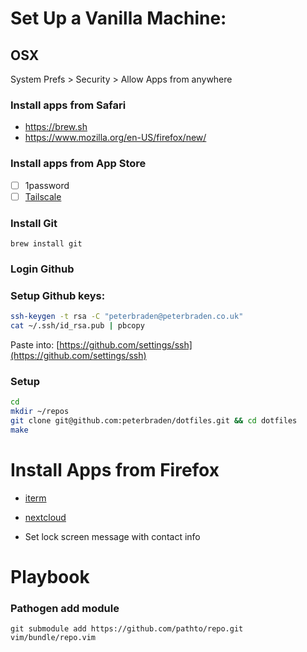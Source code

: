 # Set Up a Vanilla Machine:



## OSX
System Prefs > Security > Allow Apps from anywhere

### Install apps from Safari
- https://brew.sh
- https://www.mozilla.org/en-US/firefox/new/

### Install apps from App Store
- [ ] 1password
- [ ] [Tailscale](https://apps.apple.com/ca/app/tailscale/id1475387142?mt=12)

### Install Git
`brew install git`

### Login Github

### Setup Github keys:
```bash
ssh-keygen -t rsa -C "peterbraden@peterbraden.co.uk"
cat ~/.ssh/id_rsa.pub | pbcopy
```
Paste into: [https://github.com/settings/ssh](https://github.com/settings/ssh)

### Setup
```sh
cd
mkdir ~/repos
git clone git@github.com:peterbraden/dotfiles.git && cd dotfiles
make
```

# Install Apps from Firefox
- [iterm](http://www.iterm2.com/#/section/home)
- [nextcloud](https://nextcloud.com/install/#install-clients)


- Set lock screen message with contact info

# Playbook

### Pathogen add module
```
git submodule add https://github.com/pathto/repo.git vim/bundle/repo.vim
```



